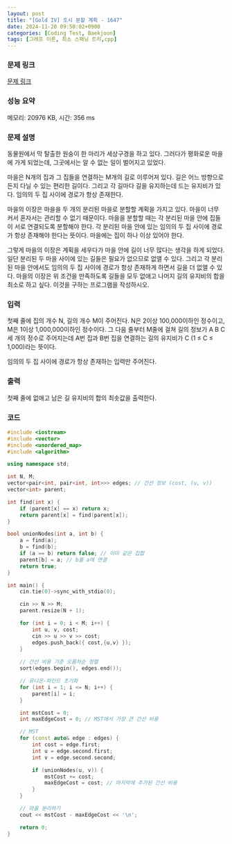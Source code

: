 ```yaml
---
layout: post
title: "[Gold IV] 도시 분할 계획 - 1647"
date: 2024-11-20 09:50:02+0900
categories: [Coding Test, Baekjoon]
tags: [그래프 이론, 최소 스패닝 트리,cpp]
---
```


### 문제 링크

[문제 링크](https://www.acmicpc.net/problem/1647)

### 성능 요약

메모리: 20976 KB, 시간: 356 ms

### 문제 설명

<p>동물원에서 막 탈출한 원숭이 한 마리가 세상구경을 하고 있다. 그러다가 평화로운 마을에 가게 되었는데, 그곳에서는 알 수 없는 일이 벌어지고 있었다.</p>

<p>마을은 N개의 집과 그 집들을 연결하는 M개의 길로 이루어져 있다. 길은 어느 방향으로든지 다닐 수 있는 편리한 길이다. 그리고 각 길마다 길을 유지하는데 드는 유지비가 있다. 임의의 두 집 사이에 경로가 항상 존재한다.</p>

<p>마을의 이장은 마을을 두 개의 분리된 마을로 분할할 계획을 가지고 있다. 마을이 너무 커서 혼자서는 관리할 수 없기 때문이다. 마을을 분할할 때는 각 분리된 마을 안에 집들이 서로 연결되도록 분할해야 한다. 각 분리된 마을 안에 있는 임의의 두 집 사이에 경로가 항상 존재해야 한다는 뜻이다. 마을에는 집이 하나 이상 있어야 한다.</p>

<p>그렇게 마을의 이장은 계획을 세우다가 마을 안에 길이 너무 많다는 생각을 하게 되었다. 일단 분리된 두 마을 사이에 있는 길들은 필요가 없으므로 없앨 수 있다. 그리고 각 분리된 마을 안에서도 임의의 두 집 사이에 경로가 항상 존재하게 하면서 길을 더 없앨 수 있다. 마을의 이장은 위 조건을 만족하도록 길들을 모두 없애고 나머지 길의 유지비의 합을 최소로 하고 싶다. 이것을 구하는 프로그램을 작성하시오.</p>

### 입력

 <p>첫째 줄에 집의 개수 N, 길의 개수 M이 주어진다. N은 2이상 100,000이하인 정수이고, M은 1이상 1,000,000이하인 정수이다. 그 다음 줄부터 M줄에 걸쳐 길의 정보가 A B C 세 개의 정수로 주어지는데 A번 집과 B번 집을 연결하는 길의 유지비가 C (1 ≤ C ≤ 1,000)라는 뜻이다.</p>

<p>임의의 두 집 사이에 경로가 항상 존재하는 입력만 주어진다.</p>

### 출력

 <p>첫째 줄에 없애고 남은 길 유지비의 합의 최솟값을 출력한다.</p>

### 코드

```cpp
#include <iostream>
#include <vector>
#include <unordered_map>
#include <algorithm>

using namespace std;

int N, M;
vector<pair<int, pair<int, int>>> edges; // 간선 정보 (cost, (u, v))
vector<int> parent;

int find(int x) {
	if (parent[x] == x) return x;
	return parent[x] = find(parent[x]);
}

bool unionNodes(int a, int b) {
	a = find(a);
	b = find(b);
	if (a == b) return false; // 이미 같은 집합
	parent[b] = a; // b를 a에 연결
	return true;
}

int main() {
	cin.tie(0)->sync_with_stdio(0);

	cin >> N >> M;
	parent.resize(N + 1);

	for (int i = 0; i < M; i++) {
		int u, v, cost;
		cin >> u >> v >> cost;
		edges.push_back({ cost,{u,v} });
	}
	
	// 간선 비용 기준 오름차순 정렬
	sort(edges.begin(), edges.end());

	// 유니온-파인드 초기화
	for (int i = 1; i <= N; i++) {
		parent[i] = i;
	}

	int mstCost = 0;
	int maxEdgeCost = 0; // MST에서 가장 큰 간선 비용

	// MST
	for (const auto& edge : edges) {
		int cost = edge.first;
		int u = edge.second.first;
		int v = edge.second.second;

		if (unionNodes(u, v)) {
			mstCost += cost;
			maxEdgeCost = cost; // 마지막에 추가된 간선 비용
		}
	}

	// 마을 분리하기
	cout << mstCost - maxEdgeCost << '\n';

	return 0;
}

```
